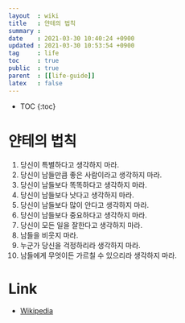 ```yaml
---
layout  : wiki
title   : 얀테의 법칙
summary : 
date    : 2021-03-30 10:40:24 +0900
updated : 2021-03-30 10:53:54 +0900
tag     : life
toc     : true
public  : true
parent  : [[life-guide]]
latex   : false
---
```

* TOC
{:toc}

# 얀테의 법칙
1. 당신이 특별하다고 생각하지 마라.
1. 당신이 남들만큼 좋은 사람이라고 생각하지 마라.
1. 당신이 남들보다 똑똑하다고 생각하지 마라.
1. 당신이 남들보다 낫다고 생각하지 마라.
1. 당신이 남들보다 많이 안다고 생각하지 마라.
1. 당신이 남들보다 중요하다고 생각하지 마라.
1. 당신이 모든 일을 잘한다고 생각하지 마라.
1. 남들을 비웃지 마라.
1. 누군가 당신을 걱정하리라 생각하지 마라.
1. 남들에게 무엇이든 가르칠 수 있으리라 생각하지 마라.



# Link
* [Wikipedia](https://ko.m.wikipedia.org/wiki/%EC%96%80%ED%85%8C%EC%9D%98_%EB%B2%95%EC%B9%99)
